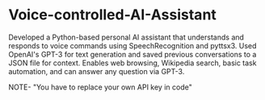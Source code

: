 # Voice-controlled-AI-Assistant
Developed a Python-based personal AI assistant that understands and responds to voice commands using SpeechRecognition and pyttsx3. Used OpenAI's GPT-3 for text generation and saved previous conversations to a JSON file for context. Enables web browsing, Wikipedia search, basic task automation, and can answer any question via GPT-3.


NOTE- "You have to replace your own API key in code"
